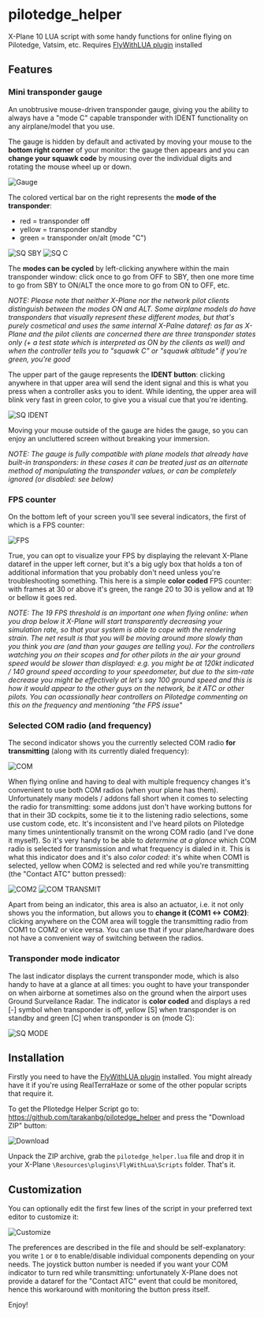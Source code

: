# pilotedge_helper
X-Plane 10 LUA script with some handy functions for online flying on Pilotedge, Vatsim, etc. Requires [FlyWithLUA plugin](http://forums.x-plane.org/index.php?app=downloads&showfile=17468) installed

## Features

### Mini transponder gauge

An unobtrusive mouse-driven transponder gauge, giving you the ability to always have a "mode C" capable transponder with IDENT functionality on any airplane/model that you use.

The gauge is hidden by default and activated by moving your mouse to the **bottom right corner** of your monitor: the gauge then appears and you can **change your squawk code** by mousing over the individual digits and rotating the mouse wheel up or down.

![Gauge](http://i.imgur.com/vK4mN2R.jpg)

The colored vertical bar on the right represents the **mode of the transponder**:

* red = transponder off
* yellow = transponder standby
* green = transponder on/alt (mode "C")

![SQ SBY](http://i.imgur.com/fPh3kBh.jpg)
![SQ C](http://i.imgur.com/MfWogE7.jpg)

The **modes can be cycled** by left-clicking anywhere within the main transponder window: click once to go from OFF to SBY, then one more time to go from SBY to ON/ALT the once more to go from ON to OFF, etc.

*NOTE: Please note that neither X-Plane nor the network pilot clients distinguish between the modes ON and ALT. Some airplane models do have transponders that visually represent these different modes, but that's purely cosmetical and uses the same internal X-Palne dataref: as far as X-Plane and the pilot clients are concerned there are three transponder states only (+ a test state which is interpreted as ON by the clients as well) and when the controller tells you to "squawk C" or "squawk altitude" if you're green, you're good*

The upper part of the gauge represents the **IDENT button**: clicking anywhere in that upper area will send the ident signal and this is what you press when a controller asks you to ident. While identing, the upper area will blink very fast in green color, to give you a visual cue that you're identing.

![SQ IDENT](http://i.imgur.com/RZ1Lc8x.jpg)

Moving your mouse outside of the gauge are hides the gauge, so you can enjoy an uncluttered screen without breaking your immersion.

*NOTE: The gauge is fully compatible with plane models that already have built-in transponders: in these cases it can be treated just as an alternate method of manipulating the transponder values, or can be completely ignored (or disabled: see below)*

### FPS counter

On the bottom left of your screen you'll see several indicators, the first of which is a FPS counter:

![FPS](http://i.imgur.com/AsanbRW.jpg)

True, you can opt to visualize your FPS by displaying the relevant X-Plane dataref in the upper left corner, but it's a big ugly box that holds a ton of additional information that you probably don't need unless you're troubleshooting something.
This here is a simple **color coded** FPS counter: with frames at 30 or above it's green, the range 20 to 30 is yellow and at 19 or bellow it goes red.

*NOTE: The 19 FPS threshold is an important one when flying online: when you drop below it X-Plane will start transparently decreasing your simulation rate, so that your system is able to cope with the rendering strain. The net result is that you will be moving around more slowly than you think you are (and than your gauges are telling you). For the controllers watching you on their scopes and for other pilots in the air your ground speed would be slower than displayed: e.g. you might be at 120kt indicated / 140 ground speed according to your speedometer, but due to the sim-rate decrease you might be effectively at let's say 100 ground speed and this is how it would appear to the other guys on the network, be it ATC or other pilots. You can ocassionally hear controllers on Pilotedge commenting on this on the frequency and mentioning "the FPS issue"*

### Selected COM radio (and frequency)

The second indicator shows you the currently selected COM radio **for transmitting** (along with its currently dialed frequency):

![COM](http://i.imgur.com/h4x9VTj.jpg)

When flying online and having to deal with multiple frequency changes it's convenient to use both COM radios (when your plane has them). Unfortunately many models / addons fall short when it comes to selecting the radio for transmitting: some addons just don't have working buttons for that in their 3D cockpits, some tie it to the listening radio selections, some use custom code, etc. It's inconsistent and I've heard pilots on Pilotedge many times unintentionally transmit on the wrong COM radio (and I've done it myself).
So it's very handy to be able to *determine at a glance* which COM radio is selected for transmission and what frequency is dialed in it. This is what this indicator does and it's also *color coded*: it's white when COM1 is selected, yellow when COM2 is selected and red while you're transmitting (the "Contact ATC" button pressed):

![COM2](http://i.imgur.com/P6kgzyN.jpg)
![COM TRANSMIT](http://i.imgur.com/zuRuYsT.jpg)

Apart from being an indicator, this area is also an actuator, i.e. it not only shows you the information, but allows you to **change it (COM1 <-> COM2)**: clicking anywhere on the COM area will toggle the transmitting radio from COM1 to COM2 or vice versa. You can use that if your plane/hardware does not have a convenient way of switching between the radios.

### Transponder mode indicator

The last indicator displays the current transponder mode, which is also handy to have at a glance at all times: you ought to have your transponder on when airborne at sometimes also on the ground when the airport uses Ground Surveilance Radar. The indicator is **color coded** and displays a red [-] symbol when transponder is off, yellow [S] when transponder is on standby and green [C] when transponder is on (mode C):

![SQ MODE](http://i.imgur.com/b6POU0U.jpg)

## Installation

Firstly you need to have the  [FlyWithLUA plugin](http://forums.x-plane.org/index.php?app=downloads&showfile=17468) installed. You might already have it if you're using RealTerraHaze or some of the other popular scripts that require it.

To get the PIlotedge Helper Script go to: https://github.com/tarakanbg/pilotedge_helper and press the "Download ZIP" button:

![Download](http://i.imgur.com/RrFT0ha.png)

Unpack the ZIP archive, grab the `pilotedge_helper.lua` file and drop it in your X-Plane `\Resources\plugins\FlyWithLua\Scripts` folder.  That's it.

## Customization

You can optionally edit the first few lines of the script in your preferred text editor to customize it:

![Customize](http://i.imgur.com/4yqNHR8.png)

The preferences are described in the file and should be self-explanatory: you write `1` or `0` to enable/disable individual components depending on your needs. The joystick button number is needed if you want your COM indicator to turn red while transmitting: unfortunately X-Plane does not provide a dataref for the "Contact ATC" event that could be monitored, hence this workaround with monitoring the button press itself.

Enjoy!
